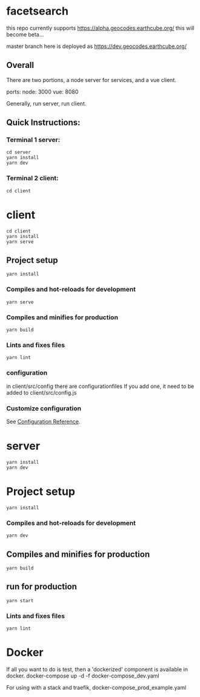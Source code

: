 # facetsearch

this repo currently supports https://alpha.geocodes.earthcube.org/
this will become beta...

master branch here  is deployed as https://dev.geocodes.earthcube.org/

## Overall
There are two portions, a node server for services, and a vue client.

ports:
node: 3000
vue: 8080

Generally,
run server,
run client.

## Quick Instructions:
### Terminal 1 server:
```
cd server
yarn install
yarn dev 
```
### Terminal 2 client:
```
cd client
```

# client
```
cd client
yarn install
yarn serve
```

## Project setup
```
yarn install
```

### Compiles and hot-reloads for development
```
yarn serve
```

### Compiles and minifies for production
```
yarn build
```

### Lints and fixes files
```
yarn lint
```

### configuration
in client/src/config there are configurationfiles
If you add one, it need to be added to client/src/config.js


### Customize configuration
See [Configuration Reference](https://cli.vuejs.org/config/).

# server
```cd server
yarn install
yarn dev
```
# Project setup
```
yarn install
```

### Compiles and hot-reloads for development
```
yarn dev
```

## Compiles and minifies for production
```
yarn build
```
## run for production
```
yarn start
```

### Lints and fixes files
```
yarn lint
```

# Docker
If all you want to do is test, then a 'dockerized' component is available in docker.
docker-compose up -d -f docker-compose_dev.yaml

For using with a stack and traefik, docker-compose_prod_example.yaml
